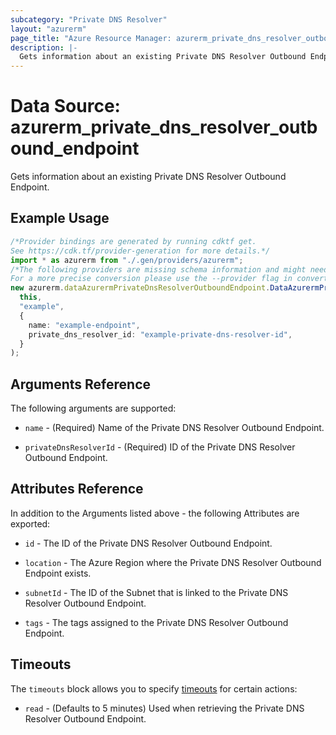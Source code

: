 ```yaml
---
subcategory: "Private DNS Resolver"
layout: "azurerm"
page_title: "Azure Resource Manager: azurerm_private_dns_resolver_outbound_endpoint"
description: |-
  Gets information about an existing Private DNS Resolver Outbound Endpoint.
---
```


# Data Source: azurerm\_private\_dns\_resolver\_outbound\_endpoint

Gets information about an existing Private DNS Resolver Outbound Endpoint.

## Example Usage

```typescript
/*Provider bindings are generated by running cdktf get.
See https://cdk.tf/provider-generation for more details.*/
import * as azurerm from "./.gen/providers/azurerm";
/*The following providers are missing schema information and might need manual adjustments to synthesize correctly: azurerm.
For a more precise conversion please use the --provider flag in convert.*/
new azurerm.dataAzurermPrivateDnsResolverOutboundEndpoint.DataAzurermPrivateDnsResolverOutboundEndpoint(
  this,
  "example",
  {
    name: "example-endpoint",
    private_dns_resolver_id: "example-private-dns-resolver-id",
  }
);

```

## Arguments Reference

The following arguments are supported:

*   `name` - (Required) Name of the Private DNS Resolver Outbound Endpoint.

*   `privateDnsResolverId` - (Required) ID of the Private DNS Resolver Outbound Endpoint.

## Attributes Reference

In addition to the Arguments listed above - the following Attributes are exported:

*   `id` - The ID of the Private DNS Resolver Outbound Endpoint.

*   `location` - The Azure Region where the Private DNS Resolver Outbound Endpoint exists.

*   `subnetId` - The ID of the Subnet that is linked to the Private DNS Resolver Outbound Endpoint.

*   `tags` - The tags assigned to the Private DNS Resolver Outbound Endpoint.

## Timeouts

The `timeouts` block allows you to specify [timeouts](https://www.terraform.io/language/resources/syntax#operation-timeouts) for certain actions:

* `read` - (Defaults to 5 minutes) Used when retrieving the Private DNS Resolver Outbound Endpoint.
